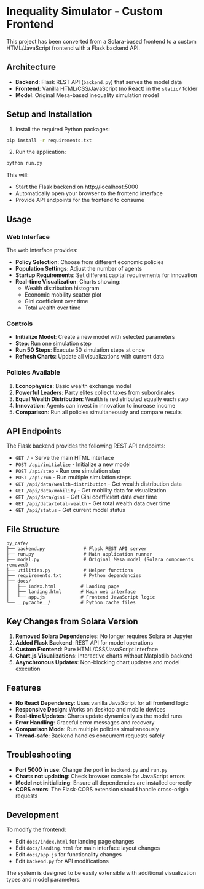 # Inequality Simulator - Custom Frontend

This project has been converted from a Solara-based frontend to a custom HTML/JavaScript frontend with a Flask backend API.

## Architecture

- **Backend**: Flask REST API (`backend.py`) that serves the model data
- **Frontend**: Vanilla HTML/CSS/JavaScript (no React) in the `static/` folder
- **Model**: Original Mesa-based inequality simulation model

## Setup and Installation

1. Install the required Python packages:
```bash
pip install -r requirements.txt
```

2. Run the application:
```bash
python run.py
```

This will:
- Start the Flask backend on http://localhost:5000
- Automatically open your browser to the frontend interface
- Provide API endpoints for the frontend to consume

## Usage

### Web Interface

The web interface provides:
- **Policy Selection**: Choose from different economic policies
- **Population Settings**: Adjust the number of agents
- **Startup Requirements**: Set different capital requirements for innovation
- **Real-time Visualization**: Charts showing:
  - Wealth distribution histogram
  - Economic mobility scatter plot
  - Gini coefficient over time
  - Total wealth over time

### Controls

- **Initialize Model**: Create a new model with selected parameters
- **Step**: Run one simulation step
- **Run 50 Steps**: Execute 50 simulation steps at once
- **Refresh Charts**: Update all visualizations with current data

### Policies Available

1. **Econophysics**: Basic wealth exchange model
2. **Powerful Leaders**: Party elites collect taxes from subordinates
3. **Equal Wealth Distribution**: Wealth is redistributed equally each step
4. **Innovation**: Agents can invest in innovation to increase income
5. **Comparison**: Run all policies simultaneously and compare results

## API Endpoints

The Flask backend provides the following REST API endpoints:

- `GET /` - Serve the main HTML interface
- `POST /api/initialize` - Initialize a new model
- `POST /api/step` - Run one simulation step
- `POST /api/run` - Run multiple simulation steps
- `GET /api/data/wealth-distribution` - Get wealth distribution data
- `GET /api/data/mobility` - Get mobility data for visualization
- `GET /api/data/gini` - Get Gini coefficient data over time
- `GET /api/data/total-wealth` - Get total wealth data over time
- `GET /api/status` - Get current model status

## File Structure

```
py_cafe/
├── backend.py              # Flask REST API server
├── run.py                  # Main application runner
├── model.py                # Original Mesa model (Solara components removed)
├── utilities.py            # Helper functions
├── requirements.txt        # Python dependencies
├── docs/
│   ├── index.html         # Landing page
│   ├── landing.html       # Main web interface
│   └── app.js             # Frontend JavaScript logic
└── __pycache__/           # Python cache files
```

## Key Changes from Solara Version

1. **Removed Solara Dependencies**: No longer requires Solara or Jupyter
2. **Added Flask Backend**: REST API for model operations
3. **Custom Frontend**: Pure HTML/CSS/JavaScript interface
4. **Chart.js Visualizations**: Interactive charts without Matplotlib backend
5. **Asynchronous Updates**: Non-blocking chart updates and model execution

## Features

- **No React Dependency**: Uses vanilla JavaScript for all frontend logic
- **Responsive Design**: Works on desktop and mobile devices
- **Real-time Updates**: Charts update dynamically as the model runs
- **Error Handling**: Graceful error messages and recovery
- **Comparison Mode**: Run multiple policies simultaneously
- **Thread-safe**: Backend handles concurrent requests safely

## Troubleshooting

- **Port 5000 in use**: Change the port in `backend.py` and `run.py`
- **Charts not updating**: Check browser console for JavaScript errors
- **Model not initializing**: Ensure all dependencies are installed correctly
- **CORS errors**: The Flask-CORS extension should handle cross-origin requests

## Development

To modify the frontend:
- Edit `docs/index.html` for landing page changes
- Edit `docs/landing.html` for main interface layout changes
- Edit `docs/app.js` for functionality changes
- Edit `backend.py` for API modifications

The system is designed to be easily extensible with additional visualization types and model parameters.
